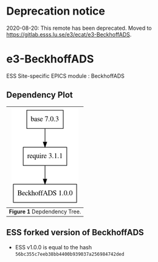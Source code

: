# Deprecation notice

2020-08-20: This remote has been deprecated. Moved to https://gitlab.esss.lu.se/e3/ecat/e3-BeckhoffADS.


e3-BeckhoffADS  
======
ESS Site-specific EPICS module : BeckhoffADS

## Dependency Plot

|![BeckhoffADS dep](docs/BeckhoffADS.png)|
| :---: |
|**Figure 1** Depdendency Tree. |


## ESS forked version of BeckhoffADS

* ESS v1.0.0 is equal to the hash `56bc355c7eeb38bb4400b939037a256984742ded`



